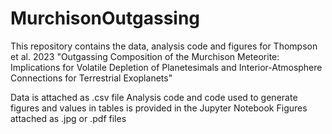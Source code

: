 # MurchisonOutgassing
This repository contains the data, analysis code and figures for Thompson et al. 2023 "Outgassing Composition of the Murchison Meteorite: Implications for Volatile Depletion of Planetesimals and Interior-Atmosphere Connections for Terrestrial Exoplanets"

Data is attached as .csv file 
Analysis code and code used to generate figures and values in tables is provided in the Jupyter Notebook
Figures attached as .jpg or .pdf files 
